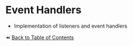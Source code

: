 # Event Handlers
- Implementation of listeners and event handlers

:rewind: [Back to Table of Contents](../README.md) <!-- BackToC -->
